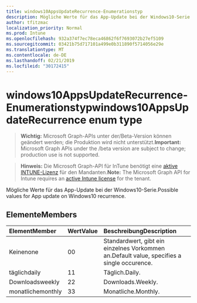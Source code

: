 ```yaml
---
title: windows10AppsUpdateRecurrence-Enumerationstyp
description: Mögliche Werte für das App-Update bei der Windows10-Serie.
author: tfitzmac
localization_priority: Normal
ms.prod: Intune
ms.openlocfilehash: 932a374f7ec78eca46862f6f7693072b27ef5109
ms.sourcegitcommit: 03421b75d717101a499e0b311890f5714056e29e
ms.translationtype: MT
ms.contentlocale: de-DE
ms.lasthandoff: 02/21/2019
ms.locfileid: "30172415"
---
```

# <a name="windows10appsupdaterecurrence-enum-type"></a><span data-ttu-id="2b023-103">windows10AppsUpdateRecurrence-Enumerationstyp</span><span class="sxs-lookup"><span data-stu-id="2b023-103">windows10AppsUpdateRecurrence enum type</span></span>

> <span data-ttu-id="2b023-104">**Wichtig:** Microsoft Graph-APIs unter der/Beta-Version können geändert werden; die Produktion wird nicht unterstützt.</span><span class="sxs-lookup"><span data-stu-id="2b023-104">**Important:** Microsoft Graph APIs under the /beta version are subject to change; production use is not supported.</span></span>

> <span data-ttu-id="2b023-105">**Hinweis:** Die Microsoft Graph-API für InTune benötigt eine [aktive INTUNE-Lizenz](https://go.microsoft.com/fwlink/?linkid=839381) für den Mandanten.</span><span class="sxs-lookup"><span data-stu-id="2b023-105">**Note:** The Microsoft Graph API for Intune requires an [active Intune license](https://go.microsoft.com/fwlink/?linkid=839381) for the tenant.</span></span>

<span data-ttu-id="2b023-106">Mögliche Werte für das App-Update bei der Windows10-Serie.</span><span class="sxs-lookup"><span data-stu-id="2b023-106">Possible values for App update on Windows10 recurrence.</span></span>

## <a name="members"></a><span data-ttu-id="2b023-107">Elemente</span><span class="sxs-lookup"><span data-stu-id="2b023-107">Members</span></span>
|<span data-ttu-id="2b023-108">Element</span><span class="sxs-lookup"><span data-stu-id="2b023-108">Member</span></span>|<span data-ttu-id="2b023-109">Wert</span><span class="sxs-lookup"><span data-stu-id="2b023-109">Value</span></span>|<span data-ttu-id="2b023-110">Beschreibung</span><span class="sxs-lookup"><span data-stu-id="2b023-110">Description</span></span>|
|:---|:---|:---|
|<span data-ttu-id="2b023-111">Keine</span><span class="sxs-lookup"><span data-stu-id="2b023-111">none</span></span>|<span data-ttu-id="2b023-112">0</span><span class="sxs-lookup"><span data-stu-id="2b023-112">0</span></span>|<span data-ttu-id="2b023-113">Standardwert, gibt ein einzelnes Vorkommen an.</span><span class="sxs-lookup"><span data-stu-id="2b023-113">Default value, specifies a single occurence.</span></span>|
|<span data-ttu-id="2b023-114">täglich</span><span class="sxs-lookup"><span data-stu-id="2b023-114">daily</span></span>|<span data-ttu-id="2b023-115">1</span><span class="sxs-lookup"><span data-stu-id="2b023-115">1</span></span>|<span data-ttu-id="2b023-116">Täglich.</span><span class="sxs-lookup"><span data-stu-id="2b023-116">Daily.</span></span>|
|<span data-ttu-id="2b023-117">Downloads</span><span class="sxs-lookup"><span data-stu-id="2b023-117">weekly</span></span>|<span data-ttu-id="2b023-118">2</span><span class="sxs-lookup"><span data-stu-id="2b023-118">2</span></span>|<span data-ttu-id="2b023-119">Downloads.</span><span class="sxs-lookup"><span data-stu-id="2b023-119">Weekly.</span></span>|
|<span data-ttu-id="2b023-120">monatliche</span><span class="sxs-lookup"><span data-stu-id="2b023-120">monthly</span></span>|<span data-ttu-id="2b023-121">3</span><span class="sxs-lookup"><span data-stu-id="2b023-121">3</span></span>|<span data-ttu-id="2b023-122">Monatliche.</span><span class="sxs-lookup"><span data-stu-id="2b023-122">Monthly.</span></span>|




